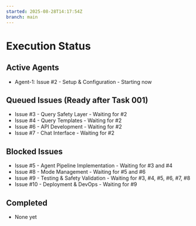 ```yaml
---
started: 2025-08-28T14:17:54Z
branch: main
---
```


# Execution Status

## Active Agents
- Agent-1: Issue #2 - Setup & Configuration - Starting now

## Queued Issues (Ready after Task 001)
- Issue #3 - Query Safety Layer - Waiting for #2
- Issue #4 - Query Templates - Waiting for #2
- Issue #6 - API Development - Waiting for #2
- Issue #7 - Chat Interface - Waiting for #2

## Blocked Issues
- Issue #5 - Agent Pipeline Implementation - Waiting for #3 and #4
- Issue #8 - Mode Management - Waiting for #5 and #6
- Issue #9 - Testing & Safety Validation - Waiting for #3, #4, #5, #6, #7, #8
- Issue #10 - Deployment & DevOps - Waiting for #9

## Completed
- None yet